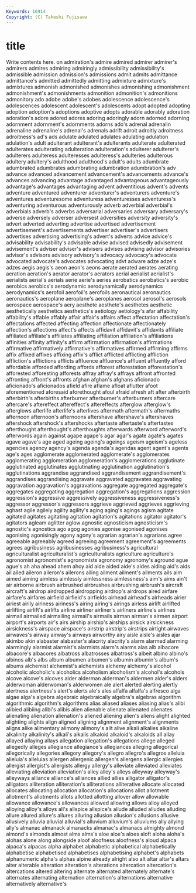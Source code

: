 ```yaml
---
Keywords: 16914 
Copyright: (C) Takeshi Fujisawa
---
```


# title

Write contents here.
on admiration's admire admired admirer admirer's admirers admires admiring admiringly
admissibility admissibility's admissible admission admission's admissions admit admits admittance admittance's
admitted admittedly admitting admixture admixture's admixtures admonish admonished admonishes admonishing
admonishment admonishment's admonishments admonition admonition's admonitions admonitory ado adobe adobe's
adobes adolescence adolescence's adolescences adolescent adolescent's adolescents adopt adopted adopting
adoption adoption's adoptions adoptive adopts adorable adorably adoration adoration's adore
adored adores adoring adoringly adorn adorned adorning adornment adornment's adornments
adorns ado's adrenal adrenalin adrenaline adrenaline's adrenal's adrenals adrift adroit
adroitly adroitness adroitness's ad's ads adulate adulated adulates adulating adulation
adulation's adult adulterant adulterant's adulterants adulterate adulterated adulterates adulterating adulteration
adulteration's adulterer adulterer's adulterers adulteress adulteresses adulteress's adulteries adulterous adultery
adultery's adulthood adulthood's adult's adults adumbrate adumbrated adumbrates adumbrating adumbration
adumbration's adv advance advanced advancement advancement's advancements advance's advances advancing
advantage advantaged advantageous advantageously advantage's advantages advantaging advent adventitious advent's
advents adventure adventured adventurer adventurer's adventurers adventure's adventures adventuresome adventuress
adventuresses adventuress's adventuring adventurous adventurously adverb adverbial adverbial's adverbials adverb's
adverbs adversarial adversaries adversary adversary's adverse adversely adverser adversest adversities
adversity adversity's advert adverted adverting advertise advertised advertisement advertisement's advertisements
advertiser advertiser's advertisers advertises advertising advertising's advert's adverts advice advice's
advisability advisability's advisable advise advised advisedly advisement advisement's adviser adviser's
advisers advises advising advisor advisories advisor's advisors advisory advisory's advocacy
advocacy's advocate advocated advocate's advocates advocating advt adware adze adze's
adzes aegis aegis's aeon aeon's aeons aerate aerated aerates aerating
aeration aeration's aerator aerator's aerators aerial aerialist aerialist's aerialists aerial's
aerials aerie aerie's aeries aerobatics aerobatics's aerobic aerobics aerobics's aerodynamic
aerodynamically aerodynamics aerodynamics's aerofoil aerofoil's aerofoils aeronautical aeronautics aeronautics's aeroplane
aeroplane's aeroplanes aerosol aerosol's aerosols aerospace aerospace's aery aesthete aesthete's
aesthetes aesthetic aesthetically aesthetics aesthetics's aetiology aetiology's afar affability affability's
affable affably affair affair's affairs affect affectation affectation's affectations affected
affecting affection affectionate affectionately affection's affections affect's affects affidavit affidavit's
affidavits affiliate affiliated affiliate's affiliates affiliating affiliation affiliation's affiliations affinities
affinity affinity's affirm affirmation affirmation's affirmations affirmative affirmatively affirmative's affirmatives
affirmed affirming affirms affix affixed affixes affixing affix's afflict afflicted
afflicting affliction affliction's afflictions afflicts affluence affluence's affluent affluently afford
affordable afforded affording affords afforest afforestation afforestation's afforested afforesting afforests
affray affray's affrays affront affronted affronting affront's affronts afghan afghan's
afghans aficionado aficionado's aficionados afield afire aflame afloat aflutter afoot
aforementioned aforesaid aforethought afoul afraid afresh aft after afterbirth afterbirth's
afterbirths afterburner afterburner's afterburners aftercare aftercare's aftereffect aftereffect's aftereffects afterglow
afterglow's afterglows afterlife afterlife's afterlives aftermath aftermath's aftermaths afternoon afternoon's
afternoons aftershave aftershave's aftershaves aftershock aftershock's aftershocks aftertaste aftertaste's aftertastes
afterthought afterthought's afterthoughts afterwards afterword afterword's afterwords again against agape
agape's agar agar's agate agate's agates agave agave's age aged
ageing ageing's ageings ageism ageism's ageless agencies agency agency's agenda
agenda's agendas agent agent's agents age's ages agglomerate agglomerated agglomerate's
agglomerates agglomerating agglomeration agglomeration's agglomerations agglutinate agglutinated agglutinates agglutinating agglutination
agglutination's agglutinations aggrandise aggrandised aggrandisement aggrandisement's aggrandises aggrandising aggravate aggravated
aggravates aggravating aggravation aggravation's aggravations aggregate aggregated aggregate's aggregates aggregating
aggregation aggregation's aggregations aggression aggression's aggressive aggressively aggressiveness aggressiveness's aggressor
aggressor's aggressors aggrieve aggrieved aggrieves aggrieving aghast agile agilely agility
agility's aging aging's agings agism agitate agitated agitates agitating agitation
agitation's agitations agitator agitator's agitators agleam aglitter aglow agnostic agnosticism
agnosticism's agnostic's agnostics ago agog agonies agonise agonised agonises agonising
agonisingly agony agony's agrarian agrarian's agrarians agree agreeable agreeably agreed
agreeing agreement agreement's agreements agrees agribusiness agribusinesses agribusiness's agricultural agriculturalist
agriculturalist's agriculturalists agriculture agriculture's agronomist agronomist's agronomists agronomy agronomy's aground
ague ague's ah aha ahead ahem ahoy aid aide aided
aide's aides aiding aid's aids ail ailed aileron aileron's ailerons
ailing ailment ailment's ailments ails aim aimed aiming aimless aimlessly
aimlessness aimlessness's aim's aims ain't air airborne airbrush airbrushed airbrushes
airbrushing airbrush's aircraft aircraft's airdrop airdropped airdropping airdrop's airdrops aired
airfare airfare's airfares airfield airfield's airfields airhead airhead's airheads airier
airiest airily airiness airiness's airing airing's airings airless airlift airlifted
airlifting airlift's airlifts airline airliner airliner's airliners airline's airlines airmail
airmailed airmailing airmail's airmails airman airman's airmen airport airport's airports
air's airs airship airship's airships airsick airsickness airsickness's airspace airspace's
airstrip airstrip's airstrips airtight airwaves airwaves's airway airway's airways airworthy
airy aisle aisle's aisles ajar akimbo akin alabaster alabaster's alacrity
alacrity's alarm alarmed alarming alarmingly alarmist alarmist's alarmists alarm's alarms
alas alb albacore albacore's albacores albatross albatrosses albatross's albeit albino
albino's albinos alb's albs album albumen albumen's albumin albumin's album's
albums alchemist alchemist's alchemists alchemy alchemy's alcohol alcoholic alcoholic's alcoholics
alcoholism alcoholism's alcohol's alcohols alcove alcove's alcoves alder alderman alderman's
aldermen alder's alders alderwoman alderwoman's alderwomen ale alert alerted alerting
alertly alertness alertness's alert's alerts ale's ales alfalfa alfalfa's alfresco
alga algae alga's algebra algebraic algebraically algebra's algebras algorithm algorithmic
algorithm's algorithms alias aliased aliases aliasing alias's alibi alibied alibiing
alibi's alibis alien alienable alienate alienated alienates alienating alienation alienation's
aliened aliening alien's aliens alight alighted alighting alights align aligned
aligning alignment alignment's alignments aligns alike alimentary alimony alimony's alit
alive alkali alkalies alkaline alkalinity alkalinity's alkali's alkalis alkaloid alkaloid's
alkaloids all allay allayed allaying allays allegation allegation's allegations allege
alleged allegedly alleges allegiance allegiance's allegiances alleging allegorical allegorically allegories
allegory allegory's allegro allegro's allegros alleluia alleluia's alleluias allergen allergenic
allergen's allergens allergic allergies allergist allergist's allergists allergy allergy's alleviate
alleviated alleviates alleviating alleviation alleviation's alley alley's alleys alleyway alleyway's
alleyways alliance alliance's alliances allied allies alligator alligator's alligators alliteration
alliteration's alliterations alliterative allocate allocated allocates allocating allocation allocation's allocations
allot allotment allotment's allotments allots allotted allotting allover allow allowable
allowance allowance's allowances allowed allowing allows alloy alloyed alloying alloy's
alloys all's allspice allspice's allude alluded alludes alluding allure allured
allure's allures alluring allusion allusion's allusions allusive allusively alluvia alluvial
alluvial's alluvium alluvium's alluviums ally allying ally's almanac almanack almanacks
almanac's almanacs almighty almond almond's almonds almost alms alms's aloe
aloe's aloes aloft aloha aloha's alohas alone along alongside aloof
aloofness aloofness's aloud alpaca alpaca's alpacas alpha alphabet alphabetic alphabetical
alphabetically alphabetise alphabetised alphabetises alphabetising alphabet's alphabets alphanumeric alpha's alphas
alpine already alright also alt altar altar's altars alter alterable
alteration alteration's alterations altercation altercation's altercations altered altering alternate alternated
alternately alternate's alternates alternating alternation alternation's alternations alternative alternatively alternative's
